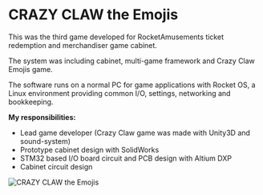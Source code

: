 # CRAZY CLAW the Emojis

This was the third game developed for RocketAmusements ticket redemption and merchandiser game cabinet.

The system was including cabinet, multi-game framework and Crazy Claw Emojis game.

The software runs on a normal PC for game applications with Rocket OS, a Linux environment providing common I/O, settings, networking and bookkeeping. 

**My responsibilities:**

- Lead game developer (Crazy Claw game was made with Unity3D and sound-system)
- Prototype cabinet design with SolidWorks
- STM32 based I/O board circuit and PCB design with Altium DXP
- Cabinet circuit design

![CRAZY CLAW the Emojis](/projects/crazy_claw_emojis/crazy_claw_emojis_triple.png)
